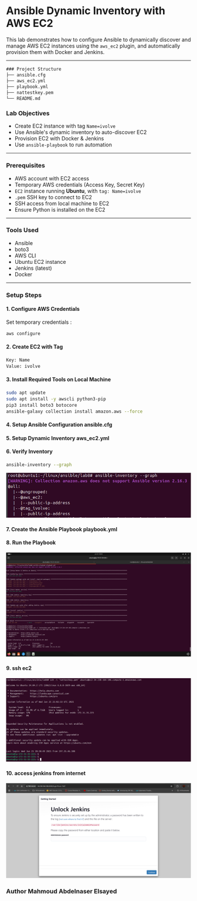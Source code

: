 #  Ansible Dynamic Inventory with AWS EC2 

This lab demonstrates how to configure Ansible to dynamically discover and manage AWS EC2 instances using the `aws_ec2` plugin, and automatically provision them with Docker and Jenkins.

---
```
### Project Structure
├── ansible.cfg
├── aws_ec2.yml
├── playbook.yml
├── nattestkey.pem
└── README.md
```
###  Lab Objectives

- Create EC2 instance with tag `Name=ivolve`
- Use Ansible's dynamic inventory to auto-discover EC2
- Provision EC2 with Docker & Jenkins
- Use `ansible-playbook` to run automation

---

###  Prerequisites
- AWS account with EC2 access 
- Temporary AWS credentials (Access Key, Secret Key)
- `EC2` instance running **Ubuntu**, with `tag: Name=ivolve`
- `.pem` SSH key to connect to EC2
- SSH access from local machine to EC2
- Ensure Python is installed on the EC2
---
###  Tools Used
- Ansible
- boto3
- AWS CLI
- Ubuntu EC2 instance
- Jenkins (latest)
- Docker
---

###  Setup Steps

#### 1.  Configure AWS Credentials
Set temporary credentials :
```bash
aws configure
```
#### 2. Create EC2 with Tag
```bash
Key: Name
Value: ivolve
```
#### 3. Install Required Tools on Local Machine
```bash
sudo apt update
sudo apt install -y awscli python3-pip
pip3 install boto3 botocore
ansible-galaxy collection install amazon.aws --force
```
#### 4. Setup Ansible Configuration ansible.cfg

#### 5. Setup Dynamic Inventory aws_ec2.yml

#### 6. Verify Inventory
```bash
ansible-inventory --graph
```
![alt text](image.png)

#### 7. Create the Ansible Playbook playbook.yml

#### 8. Run the Playbook
![alt text](image-1.png)

#### 9. ssh ec2
![alt text](image-2.png)

#### 10. access jenkins from internet
![alt text](image-3.png)


### Author Mahmoud Abdelnaser Elsayed
